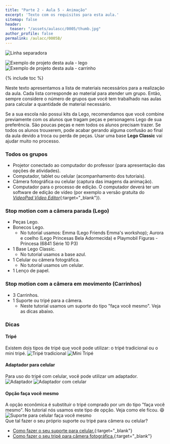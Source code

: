```yaml
---
title: "Parte 2 - Aula 5 - Animação"
excerpt: 'Texto com os requisitos para esta aula.'
sitemap: false
header: 
  teaser: "/assets/aulascc/0005/thumb.jpg" 
author_profile: false
permalink: /aulacc/0005B/
---
```

![Linha separadora](/assets/images/line.jpg)

![Exemplo de projeto desta aula - lego](/assets/aulascc/0005/thumb-lego.jpg)
![Exemplo de projeto desta aula - carrinho](/assets/aulascc/0005/thumb-carrinho.jpg)

{% include toc %}

Neste texto apresentamos a lista de materiais necessários para a realização da aula. Cada lista corresponde ao material para atender um grupo. Então, sempre considere o número de grupos que você tem trabalhado nas aulas para calcular a quantidade de material necessário.

Se a sua escola não possui kits da Lego, recomendamos que você combine previamente com os alunos que tragam peças e personagens Lego de sua preferência. São poucas peças e nem todos os alunos precisam trazer. Se todos os alunos trouxerem, pode acabar gerando alguma confusão ao final da aula devido a troca ou perda de peças. Usar uma base **Lego Classic** vai ajudar muito no processo.

### Todos os grupos
* Projetor conectado ao computador do professor (para apresentação das opções de atividades).
* Computador, tablet ou celular (acompanhamento dos tutoriais).
* Câmera fotográfica ou celular (captura das imagens da animação).
* Computador para o processo de edição. O computador deverá ter um software de edição de vídeo (por exemplo a versão gratuita do [*VideoPad Video Editor*](https://www.nchsoftware.com/videopad/kb/free.html){:target="_blank"}).

### Stop motion com a câmera parada (Lego)
* Peças Lego.
* Bonecos Lego.
  - No tutorial usamos: Emma (Lego Friends Emma's workshop); Aurora e coelho (Lego Princesas Bela Adormecida) e Playmobil Figuras - Princesa (6841 Série 10 P3) 
* 1 Base Lego Classic.
  - No tutorial usamos a base azul.
* 1 Celular ou câmera fotográfica.
  - No tutorial usamos um celular.
* 1 Lenço de papel.

### Stop motion com a câmera em movimento (Carrinhos)
* 3 Carrinhos.
* 1 Suporte ou tripé para a câmera.
  - Neste tutorial usamos um suporte do tipo "faça você mesmo". Veja as dicas abaixo.

### Dicas
#### Tripé
Existem dois tipos de tripé que você pode utilizar: o tripé tradicional ou o mini tripé.
![Tripé tradicional](/assets/aulascc/0005/tripe.jpg)
![Mini Tripé](/assets/aulascc/0005/tripe-mini.jpg)

#### Adaptador para celular
Para uso do tripé com celular, você pode utilizar um adaptador.
![Adaptador](/assets/aulascc/0005/adaptador01.jpg)
![Adaptador com celular](/assets/aulascc/0005/adaptador02.jpg)

#### Opção faça você mesmo
A opção econômica é substituir o tripé comprado por um do tipo "faça você mesmo". No tutorial nós usamos este tipo de opção. Veja como ele ficou. :smile: 
![Suporte para celular faça você mesmo](/assets/aulascc/0005/suporte-diy.jpg)
<br>
Que tal fazer o seu próprio suporte ou tripé para câmera ou celular?
  - [Como fazer o seu suporte para celular.](https://youtu.be/qu5gvQEzh-4){:target="_blank"}
  - [Como fazer o seu tripé para câmera fotográfica.](https://youtu.be/HQNkJs2DUxY){:target="_blank"}